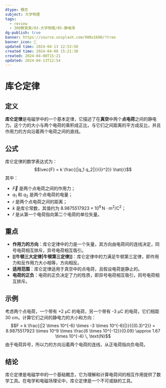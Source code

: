 ```yaml
---
dtype: 概念
subject: 大学物理
tags:
  - review
  - 300教育类/03-大学物理/05-静电场
dg-publish: true
banner: https://source.unsplash.com/900x1600/?tree
banner_icon: 🧠
updated time: 2024-04-13 12:53:50
created time: 2024-04-08 15:21:30
created: 2024-04-08T15:21
updated: 2024-04-13T12:54
---
```


# 库仑定律

## 定义
**库仑定律**是电磁学中的一个基本定律，它描述了在**真空**中两个**点电荷**之间的静电力。这个力的大小与两个电荷的乘积成正比，与它们之间距离的平方成反比，并且作用力的方向沿着两个电荷之间的直线。

## 公式
库仑定律的数学表达式为：
$$\vec{F} = k \frac{{|q_1 q_2|}}{{r^2}} \hat{r}$$
其中：
- $\vec{F}$ 是两个点电荷之间的作用力；
- $q_1$ 和 $q_2$ 是两个点电荷的电量；
- $r$ 是两个点电荷之间的距离；
- $k$ 是库仑常数，其值约为 $8.9875517923 \times 10^9 \, \text{N} \cdot \text{m}^2/\text{C}^2$；
- $\hat{r}$ 是从第一个电荷指向第二个电荷的单位矢量。

## 重点
- **作用力的方向**：库仑定律中的力是一个矢量，其方向由电荷间的连线决定，同号电荷相互排斥，异号电荷相互吸引。
- **[[牛顿三大定律|牛顿第三定律]]**：库仑定律中的力满足牛顿第三定律，即作用力和反作用力大小相等，方向相反。
- **适用范围**：库仑定律适用于真空中的点电荷，且假设电荷是静止的。
- **电荷的正负**：电荷的正负决定了力的性质，即异号电荷相互吸引，同号电荷相互排斥。

## 示例
考虑两个点电荷，一个带有 +2 μC 的电荷，另一个带有 -3 μC 的电荷，它们相距 30 cm。计算它们之间的静电力的大小和方向：
$$F = k \frac{{|2 \times 10^{-6} \times -3 \times 10^{-6}|}}{{(0.3)^2}} = 8.9875517923 \times 10^9 \times \frac{6 \times 10^{-12}}{0.09} \approx 1.67 \times 10^{-4} \, \text{N}$$
由于电荷异号，所以力的方向沿着两个电荷的连线，从正电荷指向负电荷。

## 结论
库仑定律是电磁学中的一个基础概念，它为理解和计算电荷间的相互作用提供了数学工具。在电学和电磁场理论中，库仑定律是一个不可或缺的工具。
